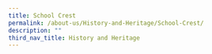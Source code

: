 ```yaml
---
title: School Crest
permalink: /about-us/History-and-Heritage/School-Crest/
description: ""
third_nav_title: History and Heritage
---
```

